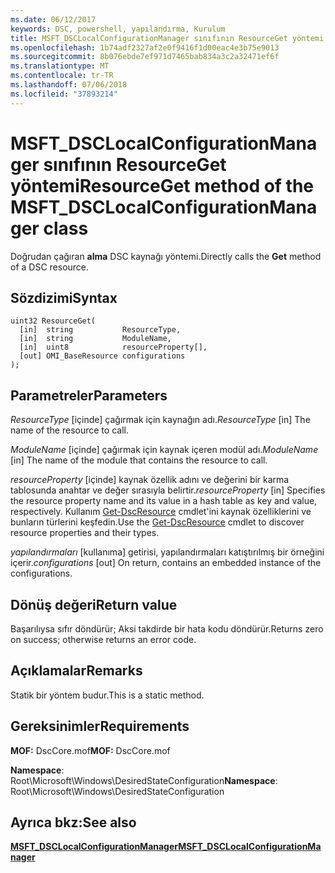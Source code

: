 ```yaml
---
ms.date: 06/12/2017
keywords: DSC, powershell, yapılandırma, Kurulum
title: MSFT_DSCLocalConfigurationManager sınıfının ResourceGet yöntemi
ms.openlocfilehash: 1b74adf2327af2e0f9416f1d00eac4e3b75e9013
ms.sourcegitcommit: 8b076ebde7ef971d7465bab834a3c2a32471ef6f
ms.translationtype: MT
ms.contentlocale: tr-TR
ms.lasthandoff: 07/06/2018
ms.locfileid: "37893214"
---
```

# <a name="resourceget-method-of-the-msftdsclocalconfigurationmanager-class"></a><span data-ttu-id="43509-103">MSFT_DSCLocalConfigurationManager sınıfının ResourceGet yöntemi</span><span class="sxs-lookup"><span data-stu-id="43509-103">ResourceGet method of the MSFT_DSCLocalConfigurationManager class</span></span>

<span data-ttu-id="43509-104">Doğrudan çağıran **alma** DSC kaynağı yöntemi.</span><span class="sxs-lookup"><span data-stu-id="43509-104">Directly calls the **Get** method of a DSC resource.</span></span>

## <a name="syntax"></a><span data-ttu-id="43509-105">Sözdizimi</span><span class="sxs-lookup"><span data-stu-id="43509-105">Syntax</span></span>

```mof
uint32 ResourceGet(
  [in]  string           ResourceType,
  [in]  string           ModuleName,
  [in]  uint8            resourceProperty[],
  [out] OMI_BaseResource configurations
);
```

## <a name="parameters"></a><span data-ttu-id="43509-106">Parametreler</span><span class="sxs-lookup"><span data-stu-id="43509-106">Parameters</span></span>

<span data-ttu-id="43509-107">*ResourceType* \[içinde\] çağırmak için kaynağın adı.</span><span class="sxs-lookup"><span data-stu-id="43509-107">*ResourceType* \[in\] The name of the resource to call.</span></span>

<span data-ttu-id="43509-108">*ModuleName* \[içinde\] çağırmak için kaynak içeren modül adı.</span><span class="sxs-lookup"><span data-stu-id="43509-108">*ModuleName* \[in\] The name of the module that contains the resource to call.</span></span>

<span data-ttu-id="43509-109">*resourceProperty* \[içinde\] kaynak özellik adını ve değerini bir karma tablosunda anahtar ve değer sırasıyla belirtir.</span><span class="sxs-lookup"><span data-stu-id="43509-109">*resourceProperty* \[in\] Specifies the resource property name and its value in a hash table as key and value, respectively.</span></span> <span data-ttu-id="43509-110">Kullanım [Get-DscResource](/powershell/module/PSDesiredStateConfiguration/Get-DscResource) cmdlet'ini kaynak özelliklerini ve bunların türlerini keşfedin.</span><span class="sxs-lookup"><span data-stu-id="43509-110">Use the [Get-DscResource](/powershell/module/PSDesiredStateConfiguration/Get-DscResource) cmdlet to discover resource properties and their types.</span></span>

<span data-ttu-id="43509-111">*yapılandırmaları* \[kullanıma\] getirisi, yapılandırmaları katıştırılmış bir örneğini içerir.</span><span class="sxs-lookup"><span data-stu-id="43509-111">*configurations* \[out\] On return, contains an embedded instance of the configurations.</span></span>

## <a name="return-value"></a><span data-ttu-id="43509-112">Dönüş değeri</span><span class="sxs-lookup"><span data-stu-id="43509-112">Return value</span></span>

<span data-ttu-id="43509-113">Başarılıysa sıfır döndürür; Aksi takdirde bir hata kodu döndürür.</span><span class="sxs-lookup"><span data-stu-id="43509-113">Returns zero on success; otherwise returns an error code.</span></span>

## <a name="remarks"></a><span data-ttu-id="43509-114">Açıklamalar</span><span class="sxs-lookup"><span data-stu-id="43509-114">Remarks</span></span>

<span data-ttu-id="43509-115">Statik bir yöntem budur.</span><span class="sxs-lookup"><span data-stu-id="43509-115">This is a static method.</span></span>

## <a name="requirements"></a><span data-ttu-id="43509-116">Gereksinimler</span><span class="sxs-lookup"><span data-stu-id="43509-116">Requirements</span></span>

<span data-ttu-id="43509-117">**MOF:** DscCore.mof</span><span class="sxs-lookup"><span data-stu-id="43509-117">**MOF:** DscCore.mof</span></span>

<span data-ttu-id="43509-118">**Namespace**: Root\Microsoft\Windows\DesiredStateConfiguration</span><span class="sxs-lookup"><span data-stu-id="43509-118">**Namespace**: Root\Microsoft\Windows\DesiredStateConfiguration</span></span>

## <a name="see-also"></a><span data-ttu-id="43509-119">Ayrıca bkz:</span><span class="sxs-lookup"><span data-stu-id="43509-119">See also</span></span>

[<span data-ttu-id="43509-120">**MSFT_DSCLocalConfigurationManager**</span><span class="sxs-lookup"><span data-stu-id="43509-120">**MSFT_DSCLocalConfigurationManager**</span></span>](msft-dsclocalconfigurationmanager.md)